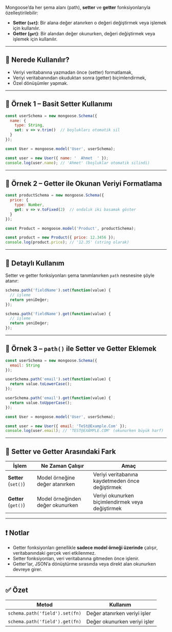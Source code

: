 
Mongoose’da her şema alanı (path), **setter** ve **getter** fonksiyonlarıyla özelleştirilebilir:

- **Setter (`set`)**: Bir alana değer atanırken o değeri değiştirmek veya işlemek için kullanılır.
- **Getter (`get`)**: Bir alandan değer okunurken, değeri değiştirmek veya işlemek için kullanılır.

---

## 🧠 Nerede Kullanılır?

- Veriyi veritabanına yazmadan önce (setter) formatlamak,
- Veriyi veritabanından okuduktan sonra (getter) biçimlendirmek,
- Özel dönüşümler yapmak.

---

## 🧪 Örnek 1 – Basit Setter Kullanımı

```js
const userSchema = new mongoose.Schema({
  name: {
    type: String,
    set: v => v.trim()  // boşlukları otomatik sil
  }
});

const User = mongoose.model('User', userSchema);

const user = new User({ name: '  Ahmet  ' });
console.log(user.name); // 'Ahmet' (boşluklar otomatik silindi)
```

---

## 🧪 Örnek 2 – Getter ile Okunan Veriyi Formatlama

```js
const productSchema = new mongoose.Schema({
  price: {
    type: Number,
    get: v => v.toFixed(2)  // ondalık iki basamak göster
  }
});

const Product = mongoose.model('Product', productSchema);

const product = new Product({ price: 12.3456 });
console.log(product.price); // '12.35' (string olarak)
```

---

## 📌 Detaylı Kullanım

Setter ve getter fonksiyonları şema tanımlanırken `path` nesnesine şöyle atanır:

```js
schema.path('fieldName').set(function(value) {
  // işleme
  return yeniDeğer;
});

schema.path('fieldName').get(function(value) {
  // işleme
  return yeniDeğer;
});
```

---

## 🧪 Örnek 3 – `path()` ile Setter ve Getter Eklemek

```js
const userSchema = new mongoose.Schema({
  email: String
});

userSchema.path('email').set(function(value) {
  return value.toLowerCase();
});

userSchema.path('email').get(function(value) {
  return value.toUpperCase();
});

const User = mongoose.model('User', userSchema);

const user = new User({ email: 'TeSt@Example.Com' });
console.log(user.email); // 'TEST@EXAMPLE.COM' (okunurken büyük harf)
```

---

## 🧩 Setter ve Getter Arasındaki Fark

|İşlem|Ne Zaman Çalışır|Amaç|
|---|---|---|
|**Setter** (`set()`)|Model örneğine değer atanırken|Veriyi veritabanına kaydetmeden önce değiştirmek|
|**Getter** (`get()`)|Model örneğinden değer okunurken|Veriyi okunurken biçimlendirmek veya değiştirmek|

---

## ❗ Notlar

- Getter fonksiyonları genellikle **sadece model örneği üzerinde** çalışır, veritabanındaki gerçek veri etkilenmez.
- Setter fonksiyonları, veri veritabanına gitmeden önce işlenir.
- Getter’lar, JSON’a dönüştürme sırasında veya direkt alan okunurken devreye girer.

---

## ✅ Özet

|Metod|Kullanım|
|---|---|
|`schema.path('field').set(fn)`|Değer atanırken veriyi işler|
|`schema.path('field').get(fn)`|Değer okunurken veriyi işler|
